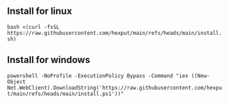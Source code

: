 ## Install for linux

`bash <(curl -fsSL https://raw.githubusercontent.com/hexput/main/refs/heads/main/install.sh)`

## Install for windows 

`powershell -NoProfile -ExecutionPolicy Bypass -Command "iex ((New-Object Net.WebClient).DownloadString('https://raw.githubusercontent.com/hexput/main/refs/heads/main/install.ps1'))"`
